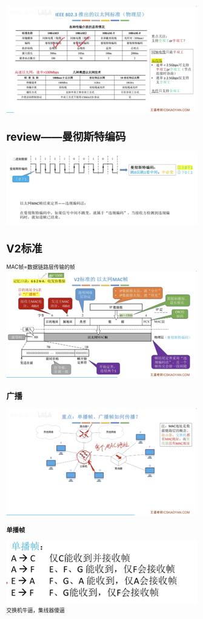 

![输入图片说明](/imgs/2025-07-31/I4uisVZ4Z6QIpYEi.png)

# review——曼彻斯特编码
![输入图片说明](/imgs/2025-08-02/wP3DxexcMuXsAGFz.png)
# V2标准
MAC帧=数据链路层传输的帧
![输入图片说明](/imgs/2025-08-02/QO954CKOahX836cH.png)

## 广播
![输入图片说明](/imgs/2025-08-02/POd0HkWj7c6oQRu9.png)
### 单播帧
![输入图片说明](/imgs/2025-08-02/nFKuucb9znY2miXB.png)
交换机牛逼，集线器傻逼

<!--stackedit_data:
eyJoaXN0b3J5IjpbLTE2MTkzNjMxODAsMjcwMzM3NTA4XX0=
-->